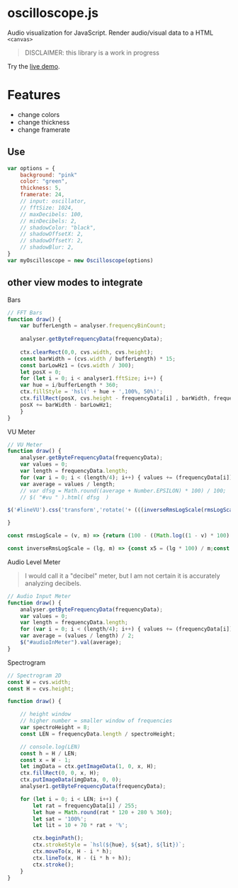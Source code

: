 # oscilloscope.js

Audio visualization for JavaScript. Render audio/visual data to a HTML `<canvas>`

> DISCLAIMER: this library is a work in progress

Try the [live demo](https://instrumentbible.github.io/oscilloscope.js/).

# Features
- change colors
- change thickness
- change framerate

## Use

```javascript
var options = {
	background: "pink"
	color: "green",
	thickness: 5,
	framerate: 24,
	// input: oscillator,
	// fftSize: 1024,
	// maxDecibels: 100,
	// minDecibels: 2,
	// shadowColor: "black",
	// shadowOffsetX: 2,
	// shadowOffsetY: 2,
	// shadowBlur: 2,
}
var myOscilloscope = new Oscilloscope(options)

```


## other view modes to integrate

Bars

```javascript
// FFT Bars
function draw() {
	var bufferLength = analyser.frequencyBinCount;
	
	analyser.getByteFrequencyData(frequencyData);
	
	ctx.clearRect(0,0, cvs.width, cvs.height);
	const barWidth = (cvs.width / bufferLength) * 15;
	const barLowHz1 = (cvs.width / 300);
	let posX = 0;
	for (let i = 0; i < analyser1.fftSize; i++) {
	var hue = i/bufferLength * 360;
	ctx.fillStyle = 'hsl(' + hue + ',100%, 50%)';
	ctx.fillRect(posX, cvs.height - frequencyData[i] , barWidth, frequencyData[i]);
	posX += barWidth - barLowHz1;
	}
}
```

VU Meter
```javascript
// VU Meter
function draw() {
	analyser.getByteFrequencyData(frequencyData);
	var values = 0;
	var length = frequencyData.length;
	for (var i = 0; i < (length/4); i++) { values += (frequencyData[i]); }
	var average = values / length;
	// var dfsg = Math.round((average + Number.EPSILON) * 100) / 100;
	// $( "#vu " ).html( dfsg  )

$('#lineVU').css('transform','rotate('+ (((inverseRmsLogScale(rmsLogScale(0.80, 1500), values) * 90) * -1) + 90) +'deg)');

}

const rmsLogScale = (v, m) => {return (100 - ((Math.log((1 - v) * 100) / 4.605170185988092) * 100)) / 100 * m;};

const inverseRmsLogScale = (lg, m) => {const x5 = (lg * 100) / m;const x4 = (100 - x5);const x3 = x4 / 100;const x2 = x3 * 4.605170185988092;const x1 = Math.exp(x2);return 1 - ((x1) / 100);};
```

Audio Level Meter
> I would call it a "decibel" meter, but I am not certain it is accurately analyzing decibels.
```javascript
// Audio Input Meter
function draw() {
	analyser.getByteFrequencyData(frequencyData);
	var values = 0;
	var length = frequencyData.length;
	for (var i = 0; i < (length/4); i++) { values += (frequencyData[i]); }
	var average = (values / length) / 2;
	$("#audioInMeter").val(average);
}
```


Spectrogram

```javascript
// Spectrogram 2D
const W = cvs.width;
const H = cvs.height;

function draw() {

	// height window
	// higher number = smaller window of frequencies
	var spectroHeight = 8; 
	const LEN = frequencyData.length / spectroHeight;

	// console.log(LEN)
	const h = H / LEN;
	const x = W - 1;
	let imgData = ctx.getImageData(1, 0, x, H);
	ctx.fillRect(0, 0, x, H);
	ctx.putImageData(imgData, 0, 0);
	analyser1.getByteFrequencyData(frequencyData);

	for (let i = 0; i < LEN; i++) {
		let rat = frequencyData[i] / 255;
		let hue = Math.round(rat * 120 + 280 % 360);
		let sat = '100%';
		let lit = 10 + 70 * rat + '%';

		ctx.beginPath();
		ctx.strokeStyle = `hsl(${hue}, ${sat}, ${lit})`;
		ctx.moveTo(x, H - i * h);
		ctx.lineTo(x, H - (i * h + h));
		ctx.stroke();
	}
}
```
